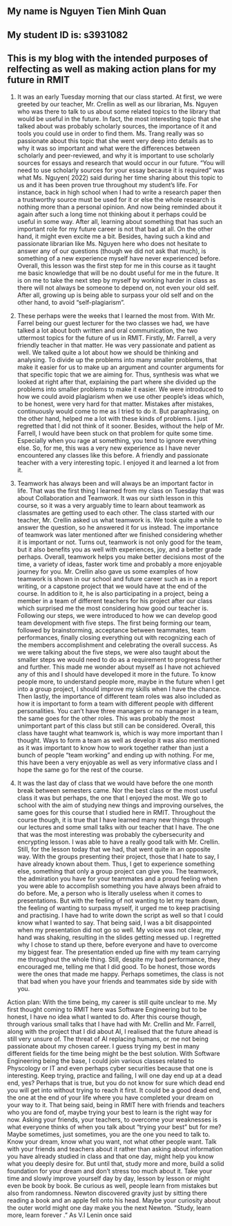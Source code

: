 ## My name is Nguyen Tien Minh Quan
## My student ID is: s3931082
## This is my blog with the intended purposes of relfecting as well as making action plans for my future in RMIT

1. It was an early Tuesday morning that our class started. At first, we were greeted by our teacher, Mr. Crellin as well as our librarian, Ms. Nguyen who was there to talk to us about some related topics to the library that would be useful in the future. In fact, the most interesting topic that she talked about was probably scholarly sources, the importance of it and tools you could use in order to find them. Ms. Trang really was so passionate about this topic that she went very deep into details as to why it was so important and what were the differences between scholarly and peer-reviewed, and why it is important to use scholarly sources for essays and research that would occur in our future. “You will need to use scholarly sources for your essay because it is required” was what Ms. Nguyen( 2022) said during her time sharing about this topic to us and it has been proven true throughout my student’s life. For instance, back in high school when I  had to write a research paper then a trustworthy source must be used for it or else the whole research is nothing more than a personal opinion. And now being reminded about it again after such a long time not thinking about it perhaps could be useful in some way. After all, learning about something that has such an important role for my future career is not that bad at all. On the other hand, it might even excite me a bit. Besides, having such a kind and passionate librarian like Ms. Nguyen here who does not hesitate to answer any of our questions (though we did not ask that much), is something of a new experience myself have never experienced before. Overall, this lesson was the first step for me in this course as it taught me basic knowledge that will be no doubt useful for me in the future. It is on me to take the next step by myself by working harder in class as there will not always be someone to depend on, not even your old self. After all, growing up is being able to surpass your old self and on the other hand, to avoid “self-plagiarism”.
 
2. These perhaps were the weeks that I learned the most from. With Mr. Farrel being our guest lecturer for the two classes we had, we have talked a lot about both written and oral communication, the two uttermost topics for the future of us in RMIT. Firstly, Mr. Farrell, a very friendly teacher in that matter. He was very passionate and patient as well. We talked quite a lot about how we should be thinking and analysing.  To divide up the problems into many smaller problems, that make it easier for us to make up an argument and counter arguments for that specific topic that we are aiming for. Thus, synthesis was what we looked at right after that, explaining the part where she divided up the problems into smaller problems to make it easier. We were introduced to how we could avoid plagiarism when we use other people’s ideas which, to be honest, were very hard for that matter. Mistakes after mistakes, continuously would come to me as I tried to do it. But paraphrasing, on the other hand, helped me a lot with these kinds of problems. I just regretted that I did not think of it sooner. Besides, without the help of Mr. Farrell, I would have been stuck on that problem for quite some time. Especially when you rage at something, you tend to ignore everything else. So, for me, this was a very new experience as I have never encountered any classes like this before. A friendly and passionate teacher with a very interesting topic. I enjoyed it and learned a lot from it.
      	
3. Teamwork has always been and will always be an important factor in life. That was the first thing I learned from my class on Tuesday that was about Collaboration and Teamwork. It was our sixth lesson in this course, so it was a very arguably time to learn about teamwork as classmates are getting used to each other. The class started with our teacher, Mr. Crellin asked us what teamwork is. We took quite a while to answer the question, so he answered it for us instead. The importance of teamwork was later mentioned after we finished considering whether it is important or not. Turns out, teamwork is not only good for the team, but it also benefits you as well with experiences, joy, and a better grade perhaps. Overall, teamwork helps you make better decisions most of the time, a variety of ideas, faster work time and probably a more enjoyable journey for you. Mr. Crellin also gave us some examples of how teamwork is shown in our school and future career such as in a report writing, or a capstone project that we would have at the end of the course. In addition to it, he is also participating in a project, being a member in a team of different teachers for his project after our class which surprised me the most considering how good our teacher is.
      	Following our steps, we were introduced to how we can develop good team development with five steps. The first being forming our team, followed by brainstorming, acceptance between teammates, team performances, finally closing everything out with recognizing each of the members accomplishment and celebrating the overall success. As we were talking about the five steps, we were also taught about the smaller steps we would need to do as a requirement to progress further and further. This made me wonder about myself as I have not achieved any of this and I should have developed it more in the future. To know people more, to understand people more, maybe in the future when I get into a group project, I should improve my skills when I have the chance.
      	Then lastly, the importance of different team roles was also included as how it is important to form a team with different people with different personalities. You can’t have three managers or no manager in a team, the same goes for the other roles. This was probably the most unimportant part of this class but still can be considered.
      	Overall, this class have taught what teamwork is, which is way more important than I thought. Ways to form a team as well as develop it was also mentioned as it was important to know how to work together rather than just a bunch of people “team working” and ending up with nothing. For me, this have been a very enjoyable as well as very informative class and I hope the same go for the rest of the course.
4.  It was the last day of class that we would have before the one month break between semesters came. Nor the best class or the most useful class it was but perhaps, the one that I enjoyed the most. We go to school with the aim of studying new things and improving ourselves, the same goes for this course that I studied here in RMIT. Throughout the course though, it is true that I have learned many new things through our lectures and some small talks with our teacher that I have. The one that was the most interesting was probably the cybersecurity and encrypting lesson. I was able to have a really good talk with Mr. Crellin. Still, for the lesson today that we had, that went quite in an opposite way. With the groups presenting their project, those that I hate to say, I have already known about them. Thus, I get to experience something else, something that only a group project can give you. The teamwork, the admiration you have for your teammates and a proud feeling when you were able to accomplish something you have always been afraid to do before. Me, a person who is literally useless when it comes to presentations. But with the feeling of not wanting to let my team down, the feeling of wanting to surpass myself, it urged me to keep practising and practising. I have had to write down the script as well so that I could know what I wanted to say. That being said, I was a bit disappointed when my presentation did not go so well. My voice was not clear, my hand was shaking, resulting in the slides getting messed up. I regretted why I chose to stand up there, before everyone and have to overcome my biggest fear. The presentation ended up fine with my team carrying me throughout the whole thing. Still, despite my bad performance, they encouraged me, telling me that I did good. To be honest, those words were the ones that made me happy. Perhaps sometimes, the class is not that bad when you have your friends and teammates side by side with you.
 
Action plan: With the time being, my career is still quite unclear to me. My first thought coming to RMIT here was Software Engineering but to be honest, I have no idea what I wanted to do. After this course though, through various small talks that I have had with Mr. Crellin and Mr. Farrell, along with the project that I did about AI, I realised that the future ahead is still very unsure of. The threat of AI replacing humans, or me not being passionate about my chosen career. I guess trying my best in many different fields for the time being might be the best solution. With Software Engineering being the base, I could join various classes related to Physcology or IT and even perhaps cyber securities because that one is interesting. Keep trying, practice and failing, I will one day end up at a dead end, yes? Perhaps that is true, but you do not know for sure which dead end you will get into without trying to reach it first. It could be a good dead end, the one at the end of your life where you have completed your dream on your way to it. That being said, being in RMIT here with friends and teachers who you are fond of, maybe trying your best to learn is the right way for now. Asking your friends, your teachers, to overcome your weaknesses is what everyone thinks of when you talk about “trying your best” but for me? Maybe sometimes, just sometimes, you are the one you need to talk to. Know your dream, know what you want, not what other people want. Talk with your friends and teachers about it rather than asking about information you have already studied in class and that one day, might help you know what you deeply desire for. But until that, study more and more, build a solid foundation for your dream and don’t stress too much about it. Take your time and slowly improve yourself day by day, lesson by lesson or might even be book by book. Be curious as well, people learn from mistakes but also from randomness. Newton discovered gravity just by sitting there reading a book and an apple fell onto his head. Maybe your curiosity about the outer world might one day make you the next Newton. “Study, learn more, learn forever .” As V.I Lenin once said
 
 

